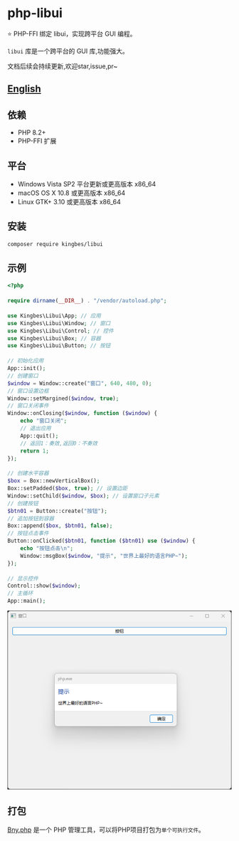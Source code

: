 # php-libui

⭐ PHP-FFI 绑定 libui，实现跨平台 GUI 编程。

`libui` 库是一个跨平台的 GUI 库,功能强大。

文档后续会持续更新,欢迎star,issue,pr~

## [English](./README-EN.md)

## 依赖

- PHP 8.2+
- PHP-FFI 扩展

## 平台

- Windows Vista SP2 平台更新或更高版本 x86_64
- macOS OS X 10.8 或更高版本 x86_64
- Linux GTK+ 3.10 或更高版本 x86_64

## 安装

```bash
composer require kingbes/libui
```

## 示例

```php
<?php

require dirname(__DIR__) . "/vendor/autoload.php";

use Kingbes\Libui\App; // 应用
use Kingbes\Libui\Window; // 窗口
use Kingbes\Libui\Control; // 控件
use Kingbes\Libui\Box; // 容器
use Kingbes\Libui\Button; // 按钮

// 初始化应用
App::init();
// 创建窗口
$window = Window::create("窗口", 640, 480, 0);
// 窗口设置边框
Window::setMargined($window, true);
// 窗口关闭事件
Window::onClosing($window, function ($window) {
    echo "窗口关闭";
    // 退出应用
    App::quit();
    // 返回1：奏效,返回0：不奏效
    return 1;
});

// 创建水平容器
$box = Box::newVerticalBox();
Box::setPadded($box, true); // 设置边距
Window::setChild($window, $box); // 设置窗口子元素
// 创建按钮
$btn01 = Button::create("按钮");
// 追加按钮到容器
Box::append($box, $btn01, false);
// 按钮点击事件
Button::onClicked($btn01, function ($btn01) use ($window) {
    echo "按钮点击\n";
    Window::msgBox($window, "提示", "世界上最好的语言PHP~");
});

// 显示控件
Control::show($window);
// 主循环
App::main();

```

![示例代码](./test/demo.png)

## 打包

[Bny.php](https://github.com/workbunny/bny.php) 是一个 PHP 管理工具，可以将PHP项目打包为`单个可执行文件`。

